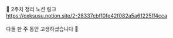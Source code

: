 🔗 2주차 정리 노션 링크  
https://oxksusu.notion.site/2-28337cbff0fe42f082a5a61225ff4cca  
<br>
다들 한 주 동안 고생하셨습니다 👏